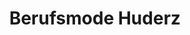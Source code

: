 ---
title: "Berufsmode Huderz"
url: /klagenfurt-am-woerthersee/berufsmode-huderz/
shop: Kleidung
---